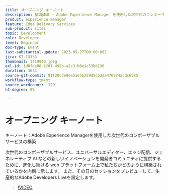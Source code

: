 ```yaml
---
title: オープニング キーノート
description: 基調講演 – Adobe Experience Manager を使用した次世代のコンポーザブルサービスの構築次世代のコンポーザブルサービス、ユニバーサルエディター、エッジ配信、ジェネレーティブ AI などの新しいイノベーションを開発コミュニティに提供するために、進化し続ける web プラットフォームをどのように構築しているかについて内観します。 また、その日のセッションをプレビューして、生産的なAdobe Developers Liveを設定します。
product: experience manager
feature: Edge Delivery Services
sub-product: sites
topic: Development
role: Developer
level: Beginner
doc-type: Event
last-substantial-update: 2023-05-27T00:00:00Z
jira: KT-13353
thumbnail: 3419949.jpeg
exl-id: 1d0fde08-1f0f-492b-a2c3-b6e1c53bd130
duration: 3634
source-git-commit: 91f20c3e9ee5ae5b259d5cb3da476974acdc6585
workflow-type: tm+mt
source-wordcount: '129'
ht-degree: 0%

---
```


# オープニング キーノート

キーノート：Adobe Experience Managerを使用した次世代のコンポーザブルサービスの構築

次世代のコンポーザブルサービス、ユニバーサルエディター、エッジ配信、ジェネレーティブ AI などの新しいイノベーションを開発者コミュニティに提供するために、進化し続ける web プラットフォーム上で私たちがどのように構築されているかを内側に示します。 また、その日のセッションをプレビューして、生産的なAdobe Developers Liveを設定します。

>[!VIDEO](https://video.tv.adobe.com/v/3419949/?learn=on)
